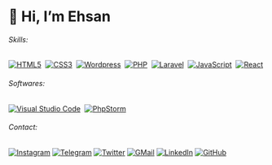 # 👋 Hi, I’m Ehsan

###### Skills:

[![HTML5](https://img.shields.io/badge/-HTML5-05122A?style=flat&logo=HTML5)](#)&nbsp;
[![CSS3](https://img.shields.io/badge/-CSS3-05122A?style=flat&logo=CSS3&logoColor=1572B6)](#)&nbsp;
[![Wordpress](https://img.shields.io/badge/-Wordpress-05122A?style=flat&logo=wordpress)](#)&nbsp;
[![PHP](https://img.shields.io/badge/-PHP-05122A?style=flat&logo=php)](#)&nbsp;
[![Laravel](https://img.shields.io/badge/-Laravel-05122A?style=flat&logo=laravel)](#)&nbsp;
[![JavaScript](https://img.shields.io/badge/-JavaScript-05122A?style=flat&logo=javascript)](#)&nbsp;
[![React](https://img.shields.io/badge/-React-05122A?style=flat&logo=react)](#)&nbsp;

###### Softwares:

[![Visual Studio Code](https://img.shields.io/badge/-Visual%20Studio%20Code-05122A?style=flat&logo=visual-studio-code&logoColor=007ACC)](#)&nbsp;
[![PhpStorm](https://img.shields.io/badge/-PhpStorm-05122A?style=flat&logo=phpstorm&logoColor=007ACC)](#)&nbsp;

###### Contact:

[![Instagram](https://img.shields.io/badge/Instagram-f0f0f0?&style=flat-square&logoColor=white&logo=instagram&color=c13584)](https://instagram.com/ehsunoo)
[![Telegram](https://img.shields.io/badge/Telegram-f0f0f0?&style=flat-square&logoColor=white&logo=telegram&color=gray)](https://t.me/ehsunoo)
[![Twitter](https://img.shields.io/badge/Twitter-f0f0f0?&style=flat-square&logoColor=white&logo=twitter&color=00acee)](https://twitter.com/ehsunoo)
[![GMail](https://img.shields.io/badge/GMail-f0f0f0?&style=flat-square&logo=gmail&logoColor=white&color=ea4335)](mailto:info.hamrah@gmail.com) 
[![LinkedIn](https://img.shields.io/badge/Linkedin-f0f0f0?&style=flat-square&logo=linkedin&logoColor=white&color=0e76a8)](https://www.linkedin.com/in/ehsunoo)
[![GitHub](https://img.shields.io/badge/-GitHub-05122A?style=flat-square&logo=github)](#)&nbsp;
